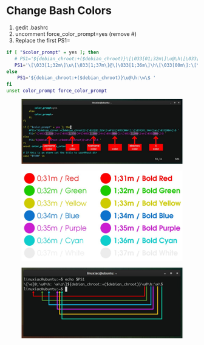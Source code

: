 # Change Bash Colors

1. gedit .bashrc
2. uncomment force\_color\_prompt=yes (remove #)
3. Replace the first PS1=

```bash
if [ "$color_prompt" = yes ]; then
   # PS1='${debian_chroot:+($debian_chroot)}\[\033[01;32m\]\u@\h\[\033[00m\]:\[\033[01;34m\]\w\[\033[00m\]\$ '
   PS1='\[\033[1;32m\]\u\[\033[1;37m\]@\[\033[1;36m\]\h\[\033[00m\]:\[\033[1;34m\]\w\[\033[00m\]\$ '
else
    PS1='${debian_chroot:+($debian_chroot)}\u@\h:\w\$ '
fi
unset color_prompt force_color_prompt
```

<figure><img src="../../.gitbook/assets/image (2).png" alt=""><figcaption></figcaption></figure>

<figure><img src="../../.gitbook/assets/image (1) (1) (1).png" alt=""><figcaption></figcaption></figure>

<figure><img src="../../.gitbook/assets/image (1) (1).png" alt=""><figcaption></figcaption></figure>
